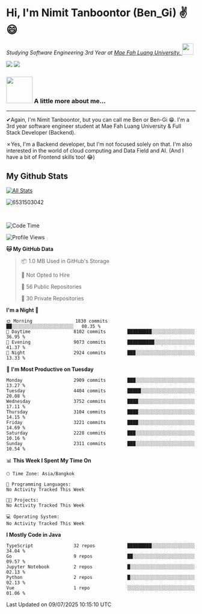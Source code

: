 # Hi, I'm Nimit Tanboontor (Ben_Gi) ✌😄
<p><em>Studying Software Engineering 3rd Year at <a href="https://en.mfu.ac.th/home.html"> Mae Fah Luang University.
</a><img src="https://media.giphy.com/media/WUlplcMpOCEmTGBtBW/giphy.gif" width="30"> </em></p>


[![](https://img.shields.io/badge/linkedin-%230077B5.svg?style=for-the-badge&logo=linkedin)]([https://www.linkedin.com/in/thanaphoom-babparn/](https://www.linkedin.com/in/nimit-tanbooutor-798139246/))
[![](https://img.shields.io/badge/Medium-12100E?style=for-the-badge&logo=medium&logoColor=white)](https://medium.com/@nimittanbooutor)

### <img src="https://media.giphy.com/media/VgCDAzcKvsR6OM0uWg/giphy.gif" width="70"> A little more about me...  

<hr> <!-- Horizontal line -->

&#10004;Again, I'm Nimit Tanboontor, but you can call me Ben or Ben-Gi 😁. I'm a 3rd year software engineer student at Mae Fah Luang University & Full Stack Developer (Backend).

&#10007;Yes, I'm a Backend developer, but I'm not focused solely on that. I'm also interested in the world of cloud computing and Data Field and AI. (And I have a bit of Frontend skills too! 😂)


## My Github Stats

[![All Stats](https://github-readme-stats.vercel.app/api?username=6531503042&show_icons=true&theme=algolia)](https://github.com/6531503042)

<p><img align="center" src="https://github-readme-streak-stats.herokuapp.com/?user=6531503042&" alt="6531503042" /></p>

<br />


<!--START_SECTION:waka-->
![Code Time](http://img.shields.io/badge/Code%20Time-525%20hrs%2038%20mins-blue)

![Profile Views](http://img.shields.io/badge/Profile%20Views-10-blue)

**🐱 My GitHub Data** 

> 📦 1.0 MB Used in GitHub's Storage 
 > 
> 🚫 Not Opted to Hire
 > 
> 📜 56 Public Repositories 
 > 
> 🔑 30 Private Repositories 
 > 
**I'm a Night 🦉** 

```text
🌞 Morning                1830 commits        ██░░░░░░░░░░░░░░░░░░░░░░░   08.35 % 
🌆 Daytime                8102 commits        █████████░░░░░░░░░░░░░░░░   36.95 % 
🌃 Evening                9073 commits        ██████████░░░░░░░░░░░░░░░   41.37 % 
🌙 Night                  2924 commits        ███░░░░░░░░░░░░░░░░░░░░░░   13.33 % 
```
📅 **I'm Most Productive on Tuesday** 

```text
Monday                   2909 commits        ███░░░░░░░░░░░░░░░░░░░░░░   13.27 % 
Tuesday                  4404 commits        █████░░░░░░░░░░░░░░░░░░░░   20.08 % 
Wednesday                3752 commits        ████░░░░░░░░░░░░░░░░░░░░░   17.11 % 
Thursday                 3104 commits        ████░░░░░░░░░░░░░░░░░░░░░   14.15 % 
Friday                   3221 commits        ████░░░░░░░░░░░░░░░░░░░░░   14.69 % 
Saturday                 2228 commits        ███░░░░░░░░░░░░░░░░░░░░░░   10.16 % 
Sunday                   2311 commits        ███░░░░░░░░░░░░░░░░░░░░░░   10.54 % 
```


📊 **This Week I Spent My Time On** 

```text
🕑︎ Time Zone: Asia/Bangkok

💬 Programming Languages: 
No Activity Tracked This Week

🐱‍💻 Projects: 
No Activity Tracked This Week

💻 Operating System: 
No Activity Tracked This Week
```

**I Mostly Code in Java** 

```text
TypeScript               32 repos            █████████░░░░░░░░░░░░░░░░   34.04 % 
Go                       9 repos             ██░░░░░░░░░░░░░░░░░░░░░░░   09.57 % 
Jupyter Notebook         2 repos             █░░░░░░░░░░░░░░░░░░░░░░░░   02.13 % 
Python                   2 repos             █░░░░░░░░░░░░░░░░░░░░░░░░   02.13 % 
Vue                      1 repo              ░░░░░░░░░░░░░░░░░░░░░░░░░   01.06 % 
```




 Last Updated on 09/07/2025 10:15:10 UTC
<!--END_SECTION:waka-->
